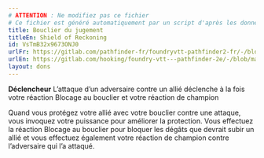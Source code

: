 ```yaml
---
# ATTENTION : Ne modifiez pas ce fichier
# Ce fichier est généré automatiquement par un script d'après les données du module Foundry VTT officiel et de sa traduction
title: Bouclier du jugement
titleEn: Shield of Reckoning
id: VsTmB32x9673ONJ0
urlFr: https://gitlab.com/pathfinder-fr/foundryvtt-pathfinder2-fr/-/blob/master/data/feats/VsTmB32x9673ONJ0.htm
urlEn: https://gitlab.com/hooking/foundry-vtt---pathfinder-2e/-/blob/master/packs/data/feats.db/shield-of-reckoning.json
layout: dons
---
```

**Déclencheur** L’attaque d’un adversaire contre un allié déclenche à la fois votre réaction Blocage au bouclier et votre réaction de champion

Quand vous protégez votre allié avec votre bouclier contre une attaque, vous invoquez votre puissance pour améliorer la protection. Vous effectuez la réaction Blocage au bouclier pour bloquer les dégâts que devrait subir un allié et vous effectuez également votre réaction de champion contre l’adversaire qui l’a attaqué.
